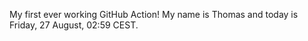 My first ever working GitHub Action!
My name is Thomas and today is Friday, 27 August, 02:59 CEST. 
